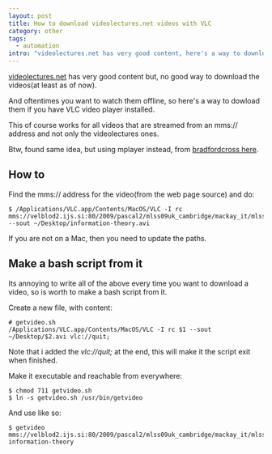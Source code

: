 ```yaml
--- 
layout: post
title: How to download videolectures.net videos with VLC
category: other
tags:
  - automation
intro: "videolectures.net has very good content, here's a way to download its videos"
---
```


[videolectures.net][1] has very good content but, no good way to download the
videos(at least as of now).

And oftentimes you want to watch them offline, so here's a way to dowload them
if you have VLC video player installed.

This of course works for all videos that are streamed from an mms:// address
and not only the videolectures ones.

Btw, found same idea, but using mplayer instead, from [bradfordcross here][2].

## How to

Find the mms:// address for the video(from the web page source) and do:

    
    $ /Applications/VLC.app/Contents/MacOS/VLC -I rc mms://velblod2.ijs.si:80/2009/pascal2/mlss09uk_cambridge/mackay_it/mlss09uk_mackay_it_01.wmv --sout ~/Desktop/information-theory.avi
    

If you are not on a Mac, then you need to update the paths.

## Make a bash script from it

Its annoying to write all of the above every time you want to download a
video, so is worth to make a bash script from it.

Create a new file, with content:

    
    # getvideo.sh 
    /Applications/VLC.app/Contents/MacOS/VLC -I rc $1 --sout ~/Desktop/$2.avi vlc://quit;
    

Note that i added the _vlc://quit;_ at the end, this will make it the script
exit when finished.

Make it executable and reachable from everywhere:

    
    $ chmod 711 getvideo.sh 
    $ ln -s getvideo.sh /usr/bin/getvideo
    

And use like so:

    
    $ getvideo mms://velblod2.ijs.si:80/2009/pascal2/mlss09uk_cambridge/mackay_it/mlss09uk_mackay_it_01.wmv information-theory
    

   [1]: http://videolectures.net/
   [2]: http://measuringmeasures.blogspot.com/2009/12/downloading-from-videolecturesnet.html

